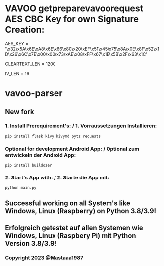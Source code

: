# VAVOO getpreparevavoorequest AES CBC Key for own Signature Creation:

AES_KEY = '\x32\x5A\x6E\xA8\x6E\x66\x80\x20\xEF\x51\x45\x75\x8A\x0E\x8F\x52\x1D\x26\x6C\x7E\x00\x00\x73\xAE\x08\xFF\x67\x1E\x5B\x2F\x63\x1C'

CLEARTEXT_LEN = 1200

IV_LEN = 16

# vavoo-parser

## New fork

### 1. Install Prerequirement's: / 1. Vorraussetzungen Installieren:

```shell
pip install flask kivy kivymd pytz requests
```

### Optional for development Android App: / Optional zum entwickeln der Android App:

```shell
pip install buildozer
```

### 2. Start's App with: / 2. Starte die App mit:

```shell
python main.py
```

## Successful working on all System's like Windows, Linux (Raspberry) on Python 3.8/3.9!
## Erfolgreich getestet auf allen Systemen wie Windows, Linux (Raspbery Pi) mit Python Version 3.8/3.9!

### Copyright 2023 @Mastaaa1987
